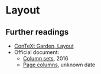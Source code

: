 # Layout


## Further readings

- [ConTeXt Garden, Layout][3]
- Official document:
    - [Column sets][1], 2016
    - [Page columns][2], unknown date

[1]: http://www.pragma-ade.com/general/manuals/columnsets.pdf
[2]: http://www.pragma-ade.com/general/manuals/pagecolumns.pdf
[3]: https://wiki.contextgarden.net/Layout
